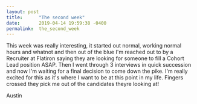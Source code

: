```yaml
---
layout: post
title:      "The second week"
date:       2019-04-14 19:59:38 -0400
permalink:  the_second_week
---
```



This week was really interesting, it started out normal, working normal hours and whatnot and then out of the blue I'm reached out to by a Recruiter at Flatiron saying they are looking for someone to fill a Cohort Lead position ASAP. Then I went through 3 interviews in quick succession and now I'm waiting for a final decision to come down the pike. I'm really excited for this as it's where I want to be at this point in my life. Fingers crossed they pick me out of the candidates theyre looking at!

Austin
